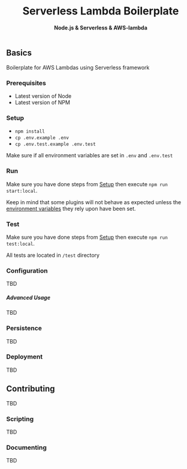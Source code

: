 <h1 align="center">
  Serverless Lambda Boilerplate
</h1>
<div align="center">
  <strong>Node.js & Serverless & AWS-lambda</strong>
</div>
<br />


## Basics

Boilerplate for AWS Lambdas using Serverless framework

### Prerequisites

 - Latest version of Node
 - Latest version of NPM

### Setup

- `npm install`
- `cp .env.example .env`
- `cp .env.test.example .env.test`

Make sure if all environment variables are set in `.env` and `.env.test`

### Run

Make sure you have done steps from [Setup](#Setup)  then execute `npm run start:local`.

Keep in mind that some plugins will not behave as expected unless the [environment variables](#configuration) they rely upon have been set.

### Test

Make sure you have done steps from [Setup](#Setup)  then execute `npm run test:local`.

All tests are located in `/test` directory

### Configuration

TBD

##### Advanced Usage

TBD

###  Persistence

TBD

### Deployment

TBD

## Contributing

TBD

### Scripting

TBD

### Documenting

TBD




